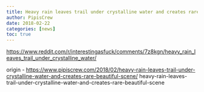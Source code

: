 ```yaml
---
title: Heavy rain leaves trail under crystalline water and creates rare, beautiful scene
author: PipisCrew
date: 2018-02-22
categories: [news]
toc: true
---
```


https://www.reddit.com/r/interestingasfuck/comments/7z8kgn/heavy_rain_leaves_trail_under_crystalline_water/

origin - https://www.pipiscrew.com/2018/02/heavy-rain-leaves-trail-under-crystalline-water-and-creates-rare-beautiful-scene/ heavy-rain-leaves-trail-under-crystalline-water-and-creates-rare-beautiful-scene